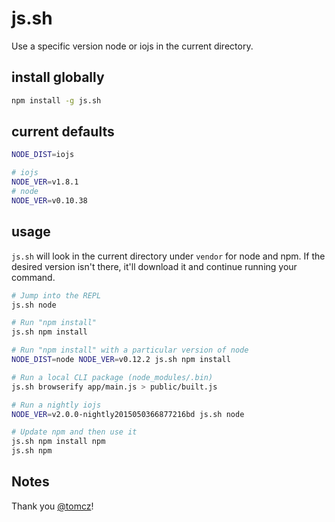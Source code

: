 # js.sh

Use a specific version node or iojs in the current directory.

## install globally

```sh
npm install -g js.sh
```

## current defaults

```sh
NODE_DIST=iojs
```

```sh
# iojs
NODE_VER=v1.8.1
# node
NODE_VER=v0.10.38
```

## usage

`js.sh` will look in the current directory under `vendor` for node and npm. If the desired version isn't there, it'll download it and continue running your command.


```sh
# Jump into the REPL
js.sh node

# Run "npm install"
js.sh npm install

# Run "npm install" with a particular version of node
NODE_DIST=node NODE_VER=v0.12.2 js.sh npm install

# Run a local CLI package (node_modules/.bin)
js.sh browserify app/main.js > public/built.js

# Run a nightly iojs
NODE_VER=v2.0.0-nightly2015050366877216bd js.sh node

# Update npm and then use it
js.sh npm install npm
js.sh npm
```

## Notes

Thank you [@tomcz](https://github.com/tomcz)!
